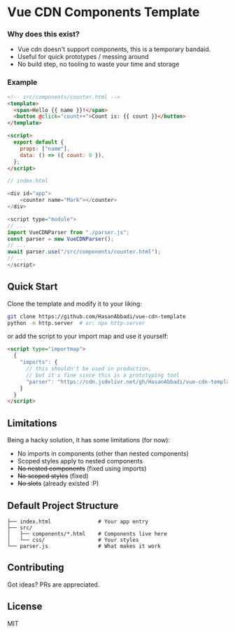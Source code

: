 # Vue CDN Components Template

### Why does this exist?

- Vue cdn doesn't support components, this is a temporary bandaid.
- Useful for quick prototypes / messing around
- No build step, no tooling to waste your time and storage

### Example

```html
<!-- src/components/counter.html -->
<template>
  <span>Hello {{ name }}!</span>
  <button @click="count++">Count is: {{ count }}</button>
</template>

<script>
  export default {
    props: ["name"],
    data: () => ({ count: 0 }),
  };
</script>
```

```js
// index.html

<div id="app">
    <counter name="Mark"></counter>
</div>

<script type="module">
// ...
import VueCDNParser from "./parser.js";
const parser = new VueCDNParser();
// ...
await parser.use("/src/components/counter.html");
// ...
</script>
```

## Quick Start

Clone the template and modify it to your liking:

```bash
git clone https://github.com/HasanAbbadi/vue-cdn-template
python -m http.server  # or: npx http-server
```

or add the script to your import map and use it yourself:

```html
<script type="importmap">
  {
    "imports": {
      // this shouldn't be used in production,
      // but it's fine since this is a prototyping tool
      "parser": "https://cdn.jsdelivr.net/gh/HasanAbbadi/vue-cdn-template/parser.min.js"
    }
  }
</script>
```

## Limitations

Being a hacky solution, it has some limitations (for now):

- No imports in components (other than nested components)
- Scoped styles apply to nested components
- ~~No nested components~~ (fixed using imports)
- ~~No scoped styles~~ (fixed)
- ~~No slots~~ (already existed :P)

## Default Project Structure

```
├── index.html               # Your app entry
├── src/
│   ├── components/*.html    # Components live here
│   └── css/                 # Your styles
└── parser.js                # What makes it work
```

## Contributing

Got ideas? PRs are appreciated.

## License

MIT
